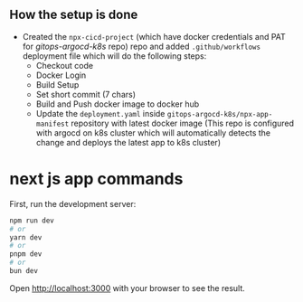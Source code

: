 ## How the setup is done

- Created the `npx-cicd-project` (which have docker credentials and PAT for *gitops-argocd-k8s* repo) repo and added `.github/workflows` deployment file which will do the following steps:
  - Checkout code
  - Docker Login
  - Build Setup
  - Set short commit (7 chars)
  - Build and Push docker image to docker hub
  - Update the `deployment.yaml` inside `gitops-argocd-k8s/npx-app-manifest` repository with latest docker image (This repo is configured with argocd on k8s cluster which will automatically detects the change and deploys the latest app to k8s cluster)

# next js app commands

First, run the development server:

```bash
npm run dev
# or
yarn dev
# or
pnpm dev
# or
bun dev
```
Open [http://localhost:3000](http://localhost:3000) with your browser to see the result.

